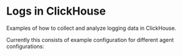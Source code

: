 # Logs in ClickHouse

Examples of how to collect and analyze logging data in ClickHouse.

Currently this consists of example configuration for different agent configurations:

